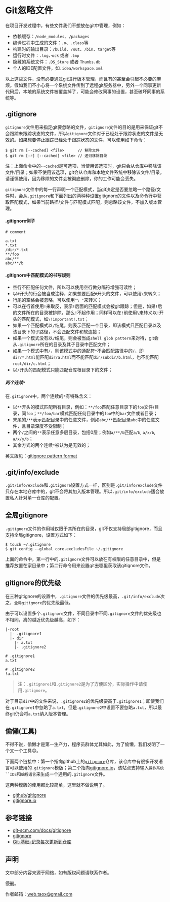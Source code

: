 # Git忽略文件

在项目开发过程中，有些文件我们不想放在git中管理，例如：

* 依赖缓存：`/node_modules`、`/packages`
* 编译过程中生成的文件：`.o`、`.class`等
* 构建时的输出目录：`/build`、`/out`、`/bin`、`target`等
* 运行时文件：`.log`、·`ock` 或者 `.tmp`
* 隐藏的系统文件：`.DS_Store` 或者 `Thumbs.db`
* 个人的IDE配置文件，如`.idea/workspace.xml`

以上这些文件，没有必要通过git进行版本管理，而且有的甚至会引起不必要的麻烦。假如我们不小心将一个系统文件传到了远程git服务器中，另外一个同事更新代码后，本地的系统文件被覆盖掉了，可能会修改同事的设置，甚至破坏同事的系统等。

## .gitignore

`gitignore`文件用来指定git要忽略的文件，`gitignore`文件的目的是用来保证git不会跟踪未跟踪状态的文件，所以`gitignore`文件对于已经处于跟踪状态的文件是无效的。如果想要停止跟踪已经处于跟踪状态的文件，可以使用如下命令：

```shell
$ git rm [--cached] <file>		// 移除文件
$ git rm [-r] [--cached] <file>	// 递归移除目录
```

注：上面命令中的`--cached`是可选项，当使用该选项时，git只会从仓库中移除该文件/目录；如果不使用该选项，git会从仓库和本地文件系统中移除该文件/目录，请谨慎使用，因为移除的文件会被彻底删除，你的工作可能会丢失。

`gitignore`文件中的每一行声明一个匹配模式，当git决定是否要忽略一个路径/文件时，会从`.gitignore`和下面列出的两种种设置gitignore的文件以及命令行中获取匹配模式，如果当前路径/文件与匹配模式匹配，则忽略该文件，不加入版本管理。

#### .gitignore例子

```git
# comment

a.txt
*.txt
/dir/*.txt
**/foo
abc/**
abc/**/b
```

#### .gitignore中匹配模式的书写规则

* 空行不匹配任何文件，所以可以使用空行做分隔符增强可读性；
* 以`#`开头的行会被当成注释，如果想要匹配`#`开头的文件，可以使用`\`来转义；
* 行尾的空格会被忽略，可以使用`"\ "`来转义；
* 可以在行首使用`!`来取反，表示`!`后面的匹配模式会被git跟踪；但是，如果`!`后的文件所在的目录被排除，那么`!`不起作用；同样可以在`!`前使用`\`来转义以`!`开头的匹配模式，如`\!important!.txt`；
* 如果一个匹配模式以`/`结尾，则表示匹配一个目录，即该模式只匹配目录以及该目录下的子路径，不会匹配文件和软连接；
* 如果一个模式没有以`/`结尾，则会被当成`shell glob pattern`来对待，git会从`.gitignore`所在的目录及其子目录中匹配文件；
* 如果一个模式中有`/`，则该模式中的通配符`*`不会匹配路径中的`/`，即`dir/*.html`能匹配`dir/a.html`而不能匹配`dir/subdir/b.html`，也不能匹配`root/dir/c.html`；
* 以`/`开头的匹配模式只能匹配仓库根目录下的文件；

##### 两个连续`*`

在`.gitignore`中，两个连续的`*`有特殊含义：

* 以`**`开头的模式匹配所有目录，例如：`**/foo`匹配任意目录下的`foo`文件/目录，同`foo`；`**/foo/bar`模式匹配任何目录中的`foo`中的`bar`文件或者目录；
* 末尾的`/**`表示匹配目录中的任意文件，例如`abc/**`匹配目录`abc`中的任意文件，且目录深度不受限制；
* 两个`/`之间的`**`表示任意多层目录，包括0层；例如`a/**/b`匹配`a/b`, `a/x/b`, `a/x/y/b`；
* 其余方式的两个连续`*`被认为是无效的；

英文版见：[gitignore pattern format](https://git-scm.com/docs/gitignore#_pattern_format)

## .git/info/exclude

`.git/info/exclude`和`.gitignore`设置方式一样，区别是`.git/info/exclude`文件只存在本地仓库中的，git不会将其加入版本管理。所以`.git/info/exclude`适合放置私人针对单一仓库的配置。

## 全局gitignore

`.gitignore`文件的作用域仅限于其所在的目录，git不仅支持局部gitignore，而且支持全局gitignore，设置方式如下：

```shell
$ touch ~/.gitignore
$ git config --global core.excludesFile ~/.gitignore
```

上面的命令中，第一行中的`.gitignore`文件可以放在有权限的任意目录中，但是推荐放置在家目录中；第二行命令用来设置git去哪里获取该gitignore文件。

## gitignore的优先级

在三种gitignore的设置中，`.gitignore`文件的优先级最高，`.git/info/exclude`次之，`全局gitignore`的优先级最低。

由于可以设置多个`.gitignore`文件，不同目录中不同`.gitignore`文件的优先级也不相同，离的越近优先级越高，如下：

```
|-root
  |- .gitignore1
  |- dir
    |- a.txt
    |- .gitignore2
    
# .gitignore1
a.txt

# .gitignore2
!a.txt
```
> 注：`.gitignore1`和`.gitignore2`是为了方便区分，实际操作中请使用`.gitignore`。

对于目录`dir`中的文件来说，`.gitignore2`的优先级要高于`.gitignore1`；即使我们在`.gitignore1`中忽略了`a.txt`，但是`.gitignore2`中设置不要忽略`a.txt`，所以最终git仍会将`a.txt`纳入版本管理。

## 偷懒(工具)

不得不说，偷懒才是第一生产力，程序员群体尤其如此，为了偷懒，我们发明了一个又一个工具😊。

下面两个链接中：第一个指向github上的[`gitignore`](https://github.com/github/gitignore)仓库，该仓库中有很多开发语言可以使用的`.gitignore`模版；第二个指向[gitignore.io](https://www.gitignore.io/)，该站点支持输入`操作系统``IDE`和`编程语言`来生成一个通用的`.gitignore`文件。

这两种模版的使用都比较简单，这里就不做说明了。

* [github/gitignore](https://github.com/github/gitignore)
* [gitignore.io](https://www.gitignore.io/)

## 参考链接

* [git-scm.com/docs/gitignore](https://git-scm.com/docs/gitignore)
* [gitignore](https://www.atlassian.com/git/tutorials/gitignore)
* [Git-基础-记录每次更新到仓库](https://git-scm.com/book/zh/v2/Git-%E5%9F%BA%E7%A1%80-%E8%AE%B0%E5%BD%95%E6%AF%8F%E6%AC%A1%E6%9B%B4%E6%96%B0%E5%88%B0%E4%BB%93%E5%BA%93)

## 声明

文中部分内容来源于网络，如有版权问题请联系作者。

侵删。

作者邮箱：web.taox@gmail.com